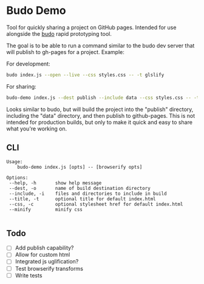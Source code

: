 Budo Demo
=========

Tool for quickly sharing a project on GitHub pages. Intended for use alongside the [budo](https://github.com/mattdesl/budo) rapid prototyping tool.

The goal is to be able to run a command similar to the budo dev server that will publish to gh-pages for a project. Example:

For development:

```bash
budo index.js --open --live --css styles.css -- -t glslify
``` 

For sharing:

```bash
budo-demo index.js --dest publish --include data --css styles.css -- -t glslify
```

Looks similar to budo, but will build the project into the "publish" directory, including the "data" directory, and then publish to github-pages. This is not intended for production builds, but only to make it quick and easy to share what you're working on.

CLI
---

```
Usage:
	budo-demo index.js [opts] -- [browserify opts]

Options:
 --help, -h       show help message
 --dest, -o       name of build destination directory
 --include, -i    files and directories to include in build
 --title, -t      optional title for default index.html
 --css, -c        optional stylesheet href for default index.html
 --minify         minify css
 
```

Todo
----

- [ ] Add publish capability?
- [ ] Allow for custom html
- [ ] Integrated js uglification?
- [ ] Test browserify transforms
- [ ] Write tests